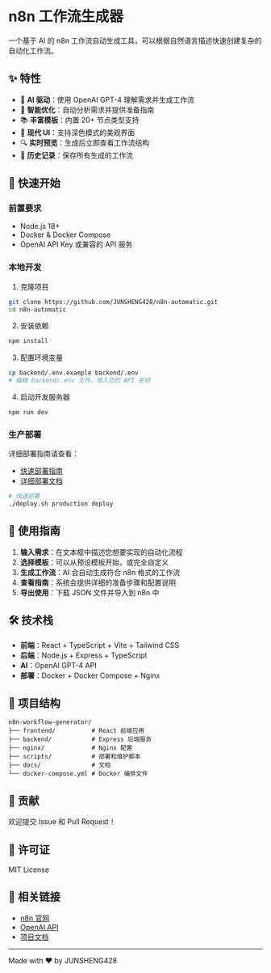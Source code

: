 # n8n 工作流生成器

一个基于 AI 的 n8n 工作流自动生成工具，可以根据自然语言描述快速创建复杂的自动化工作流。

## ✨ 特性

- 🤖 **AI 驱动**：使用 OpenAI GPT-4 理解需求并生成工作流
- 🎯 **智能优化**：自动分析需求并提供准备指南
- 📚 **丰富模板**：内置 20+ 节点类型支持
- 🎨 **现代 UI**：支持深色模式的美观界面
- 🔍 **实时预览**：生成后立即查看工作流结构
- 📝 **历史记录**：保存所有生成的工作流

## 🚀 快速开始

### 前置要求

- Node.js 18+
- Docker & Docker Compose
- OpenAI API Key 或兼容的 API 服务

### 本地开发

1. 克隆项目
```bash
git clone https://github.com/JUNSHENG428/n8n-automatic.git
cd n8n-automatic
```

2. 安装依赖
```bash
npm install
```

3. 配置环境变量
```bash
cp backend/.env.example backend/.env
# 编辑 backend/.env 文件，填入您的 API 密钥
```

4. 启动开发服务器
```bash
npm run dev
```

### 生产部署

详细部署指南请查看：
- [快速部署指南](DEPLOYMENT_QUICKSTART.md)
- [详细部署文档](deployment-guide.md)

```bash
# 快速部署
./deploy.sh production deploy
```

## 📖 使用指南

1. **输入需求**：在文本框中描述您想要实现的自动化流程
2. **选择模板**：可以从预设模板开始，或完全自定义
3. **生成工作流**：AI 会自动生成符合 n8n 格式的工作流
4. **查看指南**：系统会提供详细的准备步骤和配置说明
5. **导出使用**：下载 JSON 文件并导入到 n8n 中

## 🛠️ 技术栈

- **前端**：React + TypeScript + Vite + Tailwind CSS
- **后端**：Node.js + Express + TypeScript
- **AI**：OpenAI GPT-4 API
- **部署**：Docker + Docker Compose + Nginx

## 📁 项目结构

```
n8n-workflow-generator/
├── frontend/          # React 前端应用
├── backend/           # Express 后端服务
├── nginx/             # Nginx 配置
├── scripts/           # 部署和维护脚本
├── docs/              # 文档
└── docker-compose.yml # Docker 编排文件
```

## 🤝 贡献

欢迎提交 Issue 和 Pull Request！

## 📄 许可证

MIT License

## 🔗 相关链接

- [n8n 官网](https://n8n.io)
- [OpenAI API](https://platform.openai.com)
- [项目文档](./docs)

---

Made with ❤️ by JUNSHENG428
